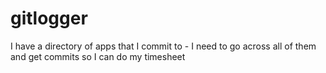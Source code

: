 gitlogger
=========

I have a directory of apps that I commit to - I need to go across all of them and get commits so I can do my timesheet
